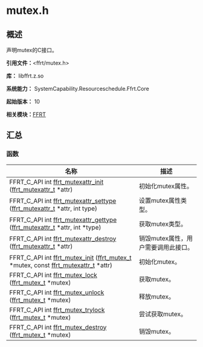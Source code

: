 # mutex.h

<!--Kit: Function Flow Runtime Kit-->
<!--Subsystem: Resourceschedule-->
<!--Owner: @chuchihtung; @yanleo-->
<!--SE: @geoffrey_guo; @huangyouzhong-->
<!--TSE: @lotsof; @sunxuhao-->

## 概述

声明mutex的C接口。

**引用文件：**&lt;ffrt/mutex.h&gt;

**库：** libffrt.z.so 

**系统能力：** SystemCapability.Resourceschedule.Ffrt.Core

**起始版本：** 10

**相关模块：**[FFRT](_f_f_r_t.md)


## 汇总


### 函数

| 名称 | 描述 | 
| -------- | -------- |
| FFRT_C_API int [ffrt_mutexattr_init](_f_f_r_t.md#ffrt_mutexattr_init) ([ffrt_mutexattr_t](ffrt__mutexattr__t.md) \*attr) | 初始化mutex属性。  | 
| FFRT_C_API int [ffrt_mutexattr_settype](_f_f_r_t.md#ffrt_mutexattr_settype) ([ffrt_mutexattr_t](ffrt__mutexattr__t.md) \*attr, int type) | 设置mutex属性类型。  | 
| FFRT_C_API int [ffrt_mutexattr_gettype](_f_f_r_t.md#ffrt_mutexattr_gettype) ([ffrt_mutexattr_t](ffrt__mutexattr__t.md) \*attr, int \*type) | 获取mutex类型。  | 
| FFRT_C_API int [ffrt_mutexattr_destroy](_f_f_r_t.md#ffrt_mutexattr_destroy) ([ffrt_mutexattr_t](ffrt__mutexattr__t.md) \*attr) | 销毁mutex属性，用户需要调用此接口。  | 
| FFRT_C_API int [ffrt_mutex_init](_f_f_r_t.md#ffrt_mutex_init) ([ffrt_mutex_t](ffrt__mutex__t.md) \*mutex, const [ffrt_mutexattr_t](ffrt__mutexattr__t.md) \*attr) | 初始化mutex。  | 
| FFRT_C_API int [ffrt_mutex_lock](_f_f_r_t.md#ffrt_mutex_lock) ([ffrt_mutex_t](ffrt__mutex__t.md) \*mutex) | 获取mutex。  | 
| FFRT_C_API int [ffrt_mutex_unlock](_f_f_r_t.md#ffrt_mutex_unlock) ([ffrt_mutex_t](ffrt__mutex__t.md) \*mutex) | 释放mutex。  | 
| FFRT_C_API int [ffrt_mutex_trylock](_f_f_r_t.md#ffrt_mutex_trylock) ([ffrt_mutex_t](ffrt__mutex__t.md) \*mutex) | 尝试获取mutex。  | 
| FFRT_C_API int [ffrt_mutex_destroy](_f_f_r_t.md#ffrt_mutex_destroy) ([ffrt_mutex_t](ffrt__mutex__t.md) \*mutex) | 销毁mutex。  | 
